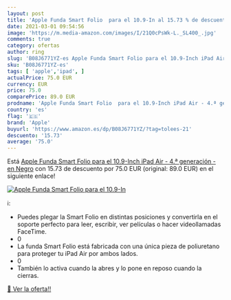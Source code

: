 ```yaml
---
layout: post
title: 'Apple Funda Smart Folio  para el 10.9-In al 15.73 % de descuento'
date: 2021-03-01 09:54:56
image: 'https://m.media-amazon.com/images/I/21Q0cPsWk-L._SL400_.jpg'
comments: true
category: ofertas
author: ring
slug: 'B08J6771YZ-es Apple Funda Smart Folio para el 10.9-Inch iPad Air - 4.ª...'
sku: 'B08J6771YZ-es'
tags: [ 'apple','ipad', ]
actualPrice: 75.0 EUR
currency: EUR
price: 75.0
comparePrice: 89.0 EUR
prodname: 'Apple Funda Smart Folio  para el 10.9-Inch iPad Air - 4.ª generación  - en Negro'
country: 'es'
flag: '🇪🇸'
brand: 'Apple'
buyurl: 'https://www.amazon.es/dp/B08J6771YZ/?tag=tolees-21'
descuento: '15.73'
average: '75.0'
---
```


Está [Apple Funda Smart Folio  para el 10.9-Inch iPad Air - 4.ª generación  - en Negro](https://www.amazon.es/dp/B08J6771YZ/?tag=tolees-21) con 15.73 de descuento por 75.0 EUR (original: 89.0 EUR) en el siguiente enlace!

[![Apple Funda Smart Folio  para el 10.9-In](https://m.media-amazon.com/images/I/21Q0cPsWk-L._SL400_.jpg)](https://www.amazon.es/dp/B08J6771YZ/?tag=tolees-21)

ℹ️:

- Puedes plegar la Smart Folio en distintas posiciones y convertirla en el soporte perfecto para leer, escribir, ver películas o hacer videollamadas FaceTime.
- 0
- La funda Smart Folio está fabricada con una única pieza de poliuretano para proteger tu iPad Air por ambos lados.
- 0
- También lo activa cuando la abres y lo pone en reposo cuando la cierras.

[🛒 Ver la oferta!!](https://www.amazon.es/dp/B08J6771YZ/?tag=tolees-21)

